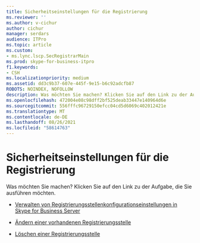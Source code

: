 ```yaml
---
title: Sicherheitseinstellungen für die Registrierung
ms.reviewer: ''
ms.author: v-cichur
author: cichur
manager: serdars
audience: ITPro
ms.topic: article
ms.custom:
- ms.lync.lscp.SecRegistrarMain
ms.prod: skype-for-business-itpro
f1.keywords:
- CSH
ms.localizationpriority: medium
ms.assetid: dd3c9b37-607e-445f-9e15-b6c92adcfb87
ROBOTS: NOINDEX, NOFOLLOW
description: Was möchten Sie machen? Klicken Sie auf den Link zu der Aufgabe, die Sie ausführen möchten.
ms.openlocfilehash: 472004e08c98dff2bf525deab33447e140964d6e
ms.sourcegitcommit: 556fffc96729150efcc04cd5d6069c402012421e
ms.translationtype: MT
ms.contentlocale: de-DE
ms.lasthandoff: 08/26/2021
ms.locfileid: "58614763"
---
```

# <a name="registrar-security-settings"></a>Sicherheitseinstellungen für die Registrierung

Was möchten Sie machen? Klicken Sie auf den Link zu der Aufgabe, die Sie ausführen möchten.

- [Verwalten von Registrierungsstellenkonfigurationseinstellungen in Skype for Business Server](../../../manage/authentication/registrar-configuration-settings.md)

- [Ändern einer vorhandenen Registrierungsstelle](/previous-versions/office/lync-server-2013/lync-server-2013-modify-existing-registrar-configuration-settings)

- [Löschen einer Registrierungsstelle](/previous-versions/office/lync-server-2013/lync-server-2013-delete-existing-registrar-configuration-settings)